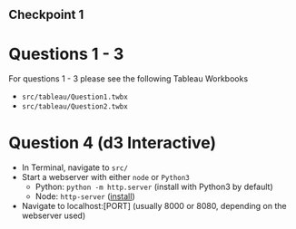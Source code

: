 ## Checkpoint 1

# Questions 1 - 3
For questions 1 - 3 please see the following Tableau Workbooks
- `src/tableau/Question1.twbx`
- `src/tableau/Question2.twbx`

# Question 4 (d3 Interactive)
- In Terminal, navigate to `src/`
- Start a webserver with either `node` or `Python3`
  - Python: `python -m http.server` (install with Python3 by default)
  - Node: `http-server` ([install](https://www.npmjs.com/package/http-server))
- Navigate to localhost:[PORT] (usually 8000 or 8080, depending on the webserver used)